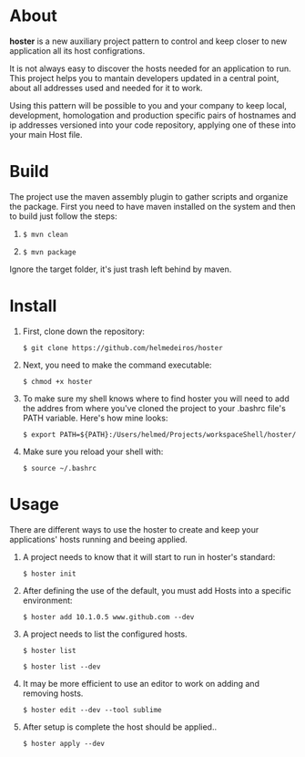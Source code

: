About
=====

**hoster** is a new auxiliary project pattern to control and keep closer to new application all its host configrations.

It is not always easy to discover the hosts needed for an application to run. This project helps you to mantain developers updated in a central point, about all addresses used and needed for it to work.

Using this pattern will be possible to you and your company to keep local, development, homologation and production specific pairs of hostnames and ip addresses versioned into your code repository, applying one of these into your main Host file.

Build
=====
The project use the maven assembly plugin to gather scripts and organize the package. First you need to have maven installed on the system and then to build just follow the steps:

1.
	```$ mvn clean```

2.
	```$ mvn package```

Ignore the target folder, it's just trash left behind by maven.


Install
=====
1. First, clone down the repository:

    ```$ git clone https://github.com/helmedeiros/hoster```

2. Next, you need to make the command executable:

    ```$ chmod +x hoster```

3. To make sure my shell knows where to find hoster you will need to add the addres from where you've cloned the project to your .bashrc file's PATH variable. Here's how mine looks:

    ```$ export PATH=${PATH}:/Users/helmed/Projects/workspaceShell/hoster/```

4. Make sure you reload your shell with:

    ```$ source ~/.bashrc```


Usage
=====

There are different ways to use the hoster to create and keep your applications' hosts running and beeing applied.

1. A project needs to know that it will start to run in hoster's standard:

    ```$ hoster init```

2. After defining the use of the default, you must add Hosts into a specific environment:

    ```$ hoster add 10.1.0.5 www.github.com --dev```

3. A project needs to list the configured hosts.

    ```$ hoster list```

    ```$ hoster list --dev```

4. It may be more efficient to use an editor to work on adding and removing hosts.

    ```$ hoster edit --dev --tool sublime```

5. After setup is complete the host should be applied..

    ```$ hoster apply --dev```
